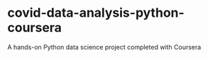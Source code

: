 # covid-data-analysis-python-coursera
A hands-on Python data science project completed with Coursera
